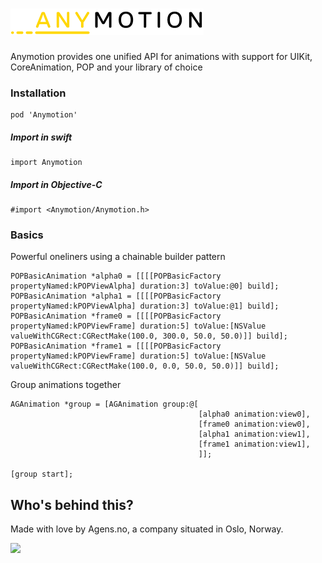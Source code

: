 # <img src="/Meta/logo.png?raw=true" height="42" alt="Anymotion" />

Anymotion provides one unified API for animations with support for UIKit, CoreAnimation, POP and your library of choice

### Installation

```
pod 'Anymotion'
```

##### Import in swift

```
import Anymotion
```

##### Import in Objective-C

```
#import <Anymotion/Anymotion.h>
```

### Basics

Powerful oneliners using a chainable builder pattern
```objc
POPBasicAnimation *alpha0 = [[[[POPBasicFactory propertyNamed:kPOPViewAlpha] duration:3] toValue:@0] build];
POPBasicAnimation *alpha1 = [[[[POPBasicFactory propertyNamed:kPOPViewAlpha] duration:3] toValue:@1] build];
POPBasicAnimation *frame0 = [[[[POPBasicFactory propertyNamed:kPOPViewFrame] duration:5] toValue:[NSValue valueWithCGRect:CGRectMake(100.0, 300.0, 50.0, 50.0)]] build];
POPBasicAnimation *frame1 = [[[[POPBasicFactory propertyNamed:kPOPViewFrame] duration:5] toValue:[NSValue valueWithCGRect:CGRectMake(100.0, 0.0, 50.0, 50.0)]] build];
```

Group animations together
```objc
AGAnimation *group = [AGAnimation group:@[
                                          [alpha0 animation:view0],
                                          [frame0 animation:view0],
                                          [alpha1 animation:view1],
                                          [frame1 animation:view1],
                                          ]];

[group start];
```

## Who's behind this?

Made with love by Agens.no, a company situated in Oslo, Norway.

[<img src="http://static.agens.no/images/agens_logo_w_slogan_avenir_medium.png" width="340" />](http://agens.no/)
